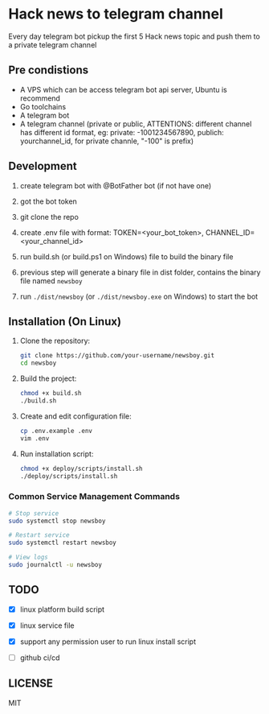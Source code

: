 # Hack news to telegram channel

Every day telegram bot pickup the first 5 Hack news topic and push them to a private telegram channel

## Pre condistions

- A VPS which can be access telegram bot api server, Ubuntu is recommend
- Go toolchains
- A telegram bot
- A telegram channel (private or public, ATTENTIONS: different channel has different id format, eg: private: -1001234567890, publich: yourchannel_id, for private channle, "-100" is prefix)

## Development

1. create telegram bot with @BotFather bot (if not have one)

2. got the bot token

3. git clone the repo

4. create .env file with format: TOKEN=<your_bot_token>, CHANNEL_ID=<your_channel_id>

5. run build.sh (or build.ps1 on Windows) file to build the binary file

6. previous step will generate a binary file in dist folder, contains the binary file named `newsboy`

7. run `./dist/newsboy` (or `./dist/newsboy.exe` on Windows) to start the bot

## Installation (On Linux)

1. Clone the repository:
   ```bash
   git clone https://github.com/your-username/newsboy.git
   cd newsboy
   ```

2. Build the project:
   ```bash
   chmod +x build.sh
   ./build.sh
   ```

3. Create and edit configuration file:
   ```bash
   cp .env.example .env
   vim .env
   ```

4. Run installation script:
   ```bash
   chmod +x deploy/scripts/install.sh
   ./deploy/scripts/install.sh
   ```

### Common Service Management Commands

```bash
# Stop service
sudo systemctl stop newsboy

# Restart service
sudo systemctl restart newsboy

# View logs
sudo journalctl -u newsboy
```

## TODO

- [x] linux platform build script
- [x] linux service file
- [x] support any permission user to run linux install script
- [ ] github ci/cd



## LICENSE

MIT
